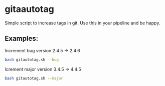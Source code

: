# gitaautotag
Simple script to increase tags in git. Use this in your pipeline and be happy.

## Examples:
  Increment bug version 2.4.5 -> 2.4.6
  ```bash
  bash gitautotag.sh --bug 
  ```
  
  Icrement major version 3.4.5 -> 4.4.5
  ```bash
  bash gitautotag.sh --major
  ```
